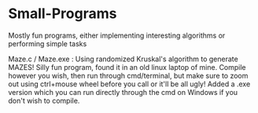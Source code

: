 # Small-Programs
Mostly fun programs, either implementing interesting algorithms or performing simple tasks

Maze.c / Maze.exe : Using randomized Kruskal's algorithm to generate MAZES! Silly fun program, found it in an old linux laptop of mine. Compile however you wish, then run through cmd/terminal, but make sure to zoom out using ctrl+mouse wheel before you call or it'll be all ugly! Added a .exe version which you can run directly through the cmd on Windows if you don't wish to compile.
